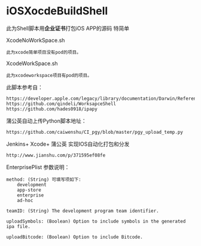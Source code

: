 # iOSXocdeBuildShell

此为Shell脚本用**企业证书**打包iOS APP的源码 特简单

XcodeNoWorkSpace.sh 

	此为xcode简单项目没有pod的项目。

XcodeWorkSpace.sh

	此为xcodeworkspace项目有pod的项目。

此脚本参考自： 
	
	https://developer.apple.com/legacy/library/documentation/Darwin/Reference/ManPages/man1/xcodebuild.1.html
	https://github.com/qindeli/WorksapceShell 
	https://github.com/hades0918/ipapy

蒲公英自动上传Python脚本地址：

	https://github.com/caiwenshu/CI_pgy/blob/master/pgy_upload_temp.py
	
Jenkins+ Xcode+ 蒲公英 实现IOS自动化打包和分发

	http://www.jianshu.com/p/371595ef08fe
	
	

EnterprisePlist 参数说明：

	method: (String) 可填写项如下:
		development
		app-store
		enterprise
		ad-hoc
	
	teamID: (String) The development program team identifier.
	
	uploadSymbols: (Boolean) Option to include symbols in the generated ipa file.
	
	uploadBitcode: (Boolean) Option to include Bitcode.
